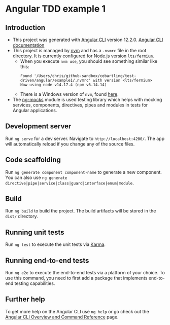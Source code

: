 # Angular TDD example 1

## Introduction

- This project was generated with [Angular CLI](https://github.com/angular/angular-cli) version 12.2.0. [Angular CLI documentation](https://angular.io/cli)
- This project is managed by [nvm](https://github.com/nvm-sh/nvm) and has a `.nvmrc` file in the root directory. It is currently configured for Node.js version `lts/fermium`.
  - When you execute `nvm use`, you should see something similar like this: 
    ```shell
    Found '/Users/chris/github-sandbox/cebartling/test-driven/angular/example1/.nvmrc' with version <lts/fermium>
    Now using node v14.17.4 (npm v6.14.14)
    ```
  - There is a Windows version of `nvm`, found [here](https://github.com/coreybutler/nvm-windows).
- The [ng-mocks](./ng-mocks.md) module is used testing library which helps with mocking services, components, directives, pipes and modules in tests for Angular applications. 


## Development server

Run `ng serve` for a dev server. Navigate to `http://localhost:4200/`. The app will automatically reload if you change any of the source files.

## Code scaffolding

Run `ng generate component component-name` to generate a new component. You can also use `ng generate directive|pipe|service|class|guard|interface|enum|module`.

## Build

Run `ng build` to build the project. The build artifacts will be stored in the `dist/` directory.

## Running unit tests

Run `ng test` to execute the unit tests via [Karma](https://karma-runner.github.io).

## Running end-to-end tests

Run `ng e2e` to execute the end-to-end tests via a platform of your choice. To use this command, you need to first add a package that implements end-to-end testing capabilities.

## Further help

To get more help on the Angular CLI use `ng help` or go check out the [Angular CLI Overview and Command Reference](https://angular.io/cli) page.
